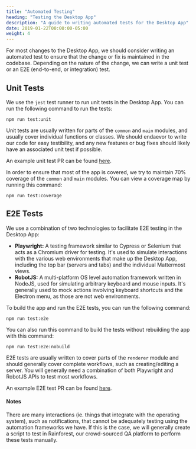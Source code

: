 ```yaml
---
title: "Automated Testing"
heading: "Testing the Desktop App"
description: "A guide to writing automated tests for the Desktop App"
date: 2019-01-22T00:00:00-05:00
weight: 4
---
```


For most changes to the Desktop App, we should consider writing an automated test to ensure that the change or fix is maintained in the codebase. 
Depending on the nature of the change, we can write a unit test or an E2E (end-to-end, or integration) test.

## Unit Tests

We use the `jest` test runner to run unit tests in the Desktop App.
You can run the following command to run the tests:

    npm run test:unit

Unit tests are usually written for parts of the `common` and `main` modules, and usually cover individual functions or classes.
We should endaevor to write our code for easy testibility, and any new features or bug fixes should likely have an associated unit test if possible.

An example unit test PR can be found [here](https://github.com/mattermost/desktop/pull/1874).

In order to ensure that most of the app is covered, we try to maintain 70% coverage of the `common` and `main` modules.
You can view a coverage map by running this command:

    npm run test:coverage

## E2E Tests

We use a combination of two technologies to facilitate E2E testing in the Desktop App:
- **Playwright:** A testing framework similar to Cypress or Selenium that acts as a Chromium driver for testing. It's used to simulate interactions with the various web environments that make up the Desktop App, including the top bar (servers and tabs) and the individual Mattermost views.
- **RobotJS:** A multi-platform OS level automation framework written in NodeJS, used for simulating arbitrary keyboard and mouse inputs. It's generally used to mock actions involving keyboard shortcuts and the Electron menu, as those are not web environments.

To build the app and run the E2E tests, you can run the following command:

    npm run test:e2e

You can also run this command to build the tests without rebuilding the app with this command:

    npm run test:e2e:nobuild

E2E tests are usually written to cover parts of the `renderer` module and should generally cover complete workflows, such as creating/editing a server.
You will generally need a combination of both Playwright and RobotJS APIs to test most workflows.

An example E2E test PR can be found [here](https://github.com/mattermost/desktop/pull/1843).

#### Notes

There are many interactions (ie. things that integrate with the operating system), such as notifications, that cannot be adequately testing using the automation frameworks we have.
If this is the case, we will generally create a script to test in Rainforest, our crowd-sourced QA platform to perform these tests manually.

